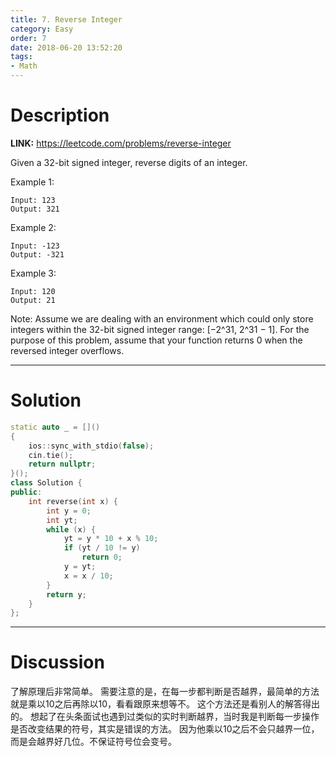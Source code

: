 ```yaml
---
title: 7. Reverse Integer
category: Easy
order: 7
date: 2018-06-20 13:52:20
tags:
- Math
---
```


<!-- 记得完善 tags 和 category 字段 -->

# Description

**LINK:** https://leetcode.com/problems/reverse-integer

Given a 32-bit signed integer, reverse digits of an integer.

Example 1:
```
Input: 123
Output: 321
```
Example 2:
```
Input: -123
Output: -321
```
Example 3:
```
Input: 120
Output: 21
```
Note:
Assume we are dealing with an environment which could only store integers within the 32-bit signed integer range: [−2^31,  2^31 − 1]. For the purpose of this problem, assume that your function returns 0 when the reversed integer overflows.


----------
# Solution
```c++
static auto _ = []()
{
    ios::sync_with_stdio(false);
    cin.tie();
    return nullptr;
}();
class Solution {
public:
    int reverse(int x) {
        int y = 0;
        int yt;
        while (x) {
            yt = y * 10 + x % 10;
            if (yt / 10 != y)
                return 0;
            y = yt;
            x = x / 10;
        }
        return y;
    }
};
```
----------
# Discussion
了解原理后非常简单。
需要注意的是，在每一步都判断是否越界，最简单的方法就是乘以10之后再除以10，看看跟原来想等不。
这个方法还是看别人的解答得出的。
想起了在头条面试也遇到过类似的实时判断越界，当时我是判断每一步操作是否改变结果的符号，其实是错误的方法。
因为他乘以10之后不会只越界一位，而是会越界好几位。不保证符号位会变号。